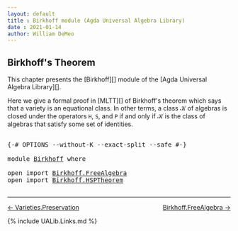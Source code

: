 ```yaml
---
layout: default
title : Birkhoff module (Agda Universal Algebra Library)
date : 2021-01-14
author: William DeMeo
---
```


## <a id="birkhoffs-theorem">Birkhoff's Theorem</a>

This chapter presents the [Birkhoff][] module of the [Agda Universal Algebra Library][].

Here we give a formal proof in [MLTT][] of Birkhoff's theorem which says that a variety is an equational class. In other terms, a class 𝒦 of algebras is closed under the operators `H`, `S`, and `P` if and only if 𝒦 is the class of algebras that satisfy some set of identities.

<pre class="Agda">

<a id="558" class="Symbol">{-#</a> <a id="562" class="Keyword">OPTIONS</a> <a id="570" class="Pragma">--without-K</a> <a id="582" class="Pragma">--exact-split</a> <a id="596" class="Pragma">--safe</a> <a id="603" class="Symbol">#-}</a>

<a id="608" class="Keyword">module</a> <a id="615" href="Birkhoff.html" class="Module">Birkhoff</a> <a id="624" class="Keyword">where</a>

<a id="631" class="Keyword">open</a> <a id="636" class="Keyword">import</a> <a id="643" href="Birkhoff.FreeAlgebra.html" class="Module">Birkhoff.FreeAlgebra</a>
<a id="664" class="Keyword">open</a> <a id="669" class="Keyword">import</a> <a id="676" href="Birkhoff.HSPTheorem.html" class="Module">Birkhoff.HSPTheorem</a>

</pre>

--------------------------------------

[← Varieties.Preservation](Varieties.Preservation.html)
<span style="float:right;">[Birkhoff.FreeAlgebra →](Birkhoff.FreeAlgebra.html)</span>

{% include UALib.Links.md %}
